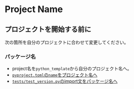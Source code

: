 # Project Name

## プロジェクトを開始する前に

次の箇所を自分のプロジェクトに合わせて変更してください。

### パッケージ名

- project名を`python_template`から自分のプロジェクト名へ。
- [`pyproject.toml`の`name`をプロジェクト名へ](/pyproject.toml)
- [`tests/test_version.py`のimport文をパッケージ名へ](/tests/test_version.py)
